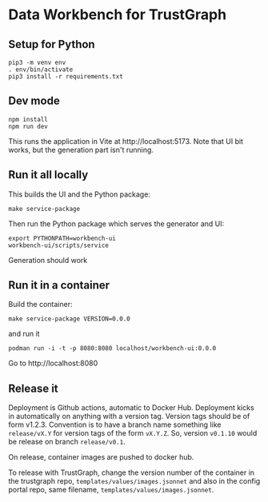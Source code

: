 
# Data Workbench for TrustGraph

## Setup for Python

```
pip3 -m venv env
. env/bin/activate
pip3 install -r requirements.txt
```

## Dev mode

```
npm install
npm run dev
```

This runs the application in Vite at http://localhost:5173.
Note that UI bit works, but the generation part isn't running.

## Run it all locally

This builds the UI and the Python package:
```
make service-package
```

Then run the Python package which serves the generator and UI:

```
export PYTHONPATH=workbench-ui
workbench-ui/scripts/service
```

Generation should work

## Run it in a container

Build the container:
```
make service-package VERSION=0.0.0
```

and run it

```
podman run -i -t -p 8080:8080 localhost/workbench-ui:0.0.0
```

Go to http://localhost:8080

## Release it

Deployment is Github actions, automatic to Docker Hub.  Deployment kicks in
automatically on anything with a version tag.  Version tags should be of
form v1.2.3.  Convention is to have a branch name something like
`release/vX.Y` for version tags of the form `vX.Y.Z`.  So,
version `v0.1.10` would be release on branch `release/v0.1`.

On release, container images are pushed to docker hub.

To release with TrustGraph, change the version number of the container
in the trustgraph repo, `templates/values/images.jsonnet` and also
in the config portal repo, same filename, `templates/values/images.jsonnet`.

